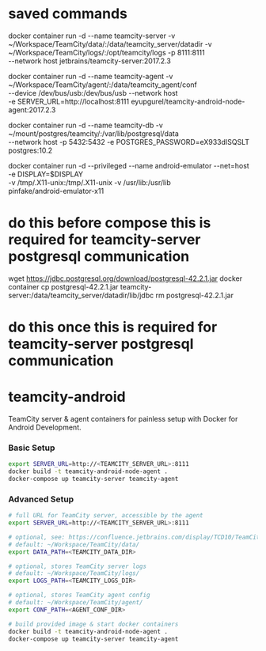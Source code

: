# saved commands
docker container run -d --name teamcity-server -v ~/Workspace/TeamCity/data/:/data/teamcity_server/datadir -v ~/Workspace/TeamCity/logs/:/opt/teamcity/logs -p 8111:8111 \
--network host jetbrains/teamcity-server:2017.2.3
    
docker container run -d --name teamcity-agent -v ~/Workspace/TeamCity/agent/:/data/teamcity_agent/conf \
--device /dev/bus/usb:/dev/bus/usb --network host \
-e SERVER_URL=http://localhost:8111 eyupgurel/teamcity-android-node-agent:2017.2.3

docker container run -d --name teamcity-db -v ~/mount/postgres/teamcity/:/var/lib/postgresql/data \
--network host -p 5432:5432 -e POSTGRES_PASSWORD=eX933dISQSLT postgres:10.2   

docker container run -d --privileged --name android-emulator --net=host \
-e DISPLAY=$DISPLAY \
-v /tmp/.X11-unix:/tmp/.X11-unix -v /usr/lib:/usr/lib \
pinfake/android-emulator-x11

    
# do this before compose this is required for teamcity-server postgresql communication
wget https://jdbc.postgresql.org/download/postgresql-42.2.1.jar
docker container cp postgresql-42.2.1.jar  teamcity-server:/data/teamcity_server/datadir/lib/jdbc
rm postgresql-42.2.1.jar

# do this once this is required for teamcity-server postgresql communication

# teamcity-android
TeamCity server &amp; agent containers for painless setup with Docker for Android Development.

### Basic Setup

```bash
export SERVER_URL=http://<TEAMCITY_SERVER_URL>:8111
docker build -t teamcity-android-node-agent .
docker-compose up teamcity-server teamcity-agent
```

### Advanced Setup

```bash
# full URL for TeamCity server, accessible by the agent
export SERVER_URL=http://<TEAMCITY_SERVER_URL>:8111

# optional, see: https://confluence.jetbrains.com/display/TCD10/TeamCity+Data+Directory
# default: ~/Workspace/TeamCity/data/
export DATA_PATH=<TEAMCITY_DATA_DIR>

# optional, stores TeamCity server logs
# default: ~/Workspace/TeamCity/logs/
export LOGS_PATH=<TEAMCITY_LOGS_DIR>

# optional, stores TeamCity agent config
# default: ~/Workspace/TeamCity/agent/
export CONF_PATH=<AGENT_CONF_DIR>

# build provided image & start docker containers
docker build -t teamcity-android-node-agent .
docker-compose up teamcity-server teamcity-agent
```
